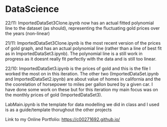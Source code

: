 # DataScience
22/11:
ImportedDataSet3Clone.ipynb now has an actual fitted polynomial line to the dataset (as should), representing the fluctuating gold prices over the years (non-linear)

21/11: ImportedDataSet3Clone.ipynb is the most recent version of the prices of gold graph, and has an actual polynomial line (rather than a line of best fit as in ImportedDataSet3.ipynb).
The polynomial line is  a still work in progress as it doesnt really fit perfectly with the data and is still too linear.

22/10: ImportedDataSet3.ipynb is the prices of gold and this is the file I worked the most on in this iteration.
The other two (ImportedDataSet.ipynb and ImportedDataSet2.ipynb) are about value of homes in california
and the the coorelation of horsepower to miles per gallon bured by a given car.
I have done some work on these but for this iteration my main focus was on the monthly prices of gold (ImportedDataSet3).

LabMain.ipynb is the template for data modelling we did in class and I used is as a guide/template thorughout the other projects

Link to my Online Portfolio: https://c00271692.github.io/
